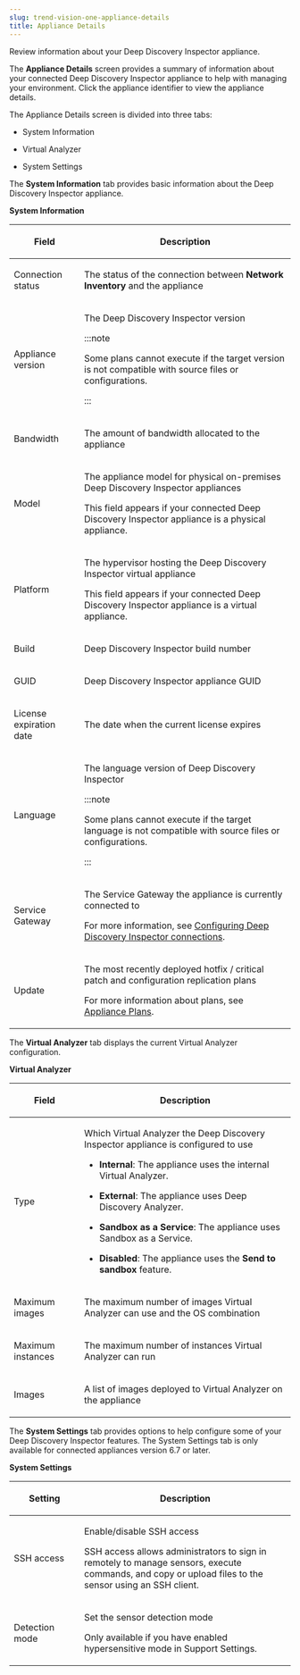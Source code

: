 ```yaml
---
slug: trend-vision-one-appliance-details
title: Appliance Details
---
```


Review information about your Deep Discovery Inspector appliance.

The **Appliance Details** screen provides a summary of information about your connected Deep Discovery Inspector appliance to help with managing your environment. Click the appliance identifier to view the appliance details.

The Appliance Details screen is divided into three tabs:

- System Information

- Virtual Analyzer

- System Settings

The **System Information** tab provides basic information about the Deep Discovery Inspector appliance.

**System Information**

<table>
<colgroup>
<col style="width: 25%" />
<col style="width: 75%" />
</colgroup>
<thead>
<tr>
<th><p>Field</p></th>
<th><p>Description</p></th>
</tr>
</thead>
<tbody>
<tr>
<td><p>Connection status</p></td>
<td><p>The status of the connection between <strong>Network Inventory</strong> and the appliance</p></td>
</tr>
<tr>
<td><p>Appliance version</p></td>
<td><p>The Deep Discovery Inspector version</p>


:::note

<p>Some plans cannot execute if the target version is not compatible with source files or configurations.</p>


:::

</td>
</tr>
<tr>
<td><p>Bandwidth</p></td>
<td><p>The amount of bandwidth allocated to the appliance</p></td>
</tr>
<tr>
<td><p>Model</p></td>
<td><p>The appliance model for physical on-premises Deep Discovery Inspector appliances</p>
<p>This field appears if your connected Deep Discovery Inspector appliance is a physical appliance.</p></td>
</tr>
<tr>
<td><p>Platform</p></td>
<td><p>The hypervisor hosting the Deep Discovery Inspector virtual appliance</p>
<p>This field appears if your connected Deep Discovery Inspector appliance is a virtual appliance.</p></td>
</tr>
<tr>
<td><p>Build</p></td>
<td><p>Deep Discovery Inspector build number</p></td>
</tr>
<tr>
<td><p>GUID</p></td>
<td><p>Deep Discovery Inspector appliance GUID</p></td>
</tr>
<tr>
<td><p>License expiration date</p></td>
<td><p>The date when the current license expires</p></td>
</tr>
<tr>
<td><p>Language</p></td>
<td><p>The language version of Deep Discovery Inspector</p>


:::note

<p>Some plans cannot execute if the target language is not compatible with source files or configurations.</p>


:::

</td>
</tr>
<tr>
<td><p>Service Gateway</p></td>
<td><p>The Service Gateway the appliance is currently connected to</p>
<p>For more information, see <a href="trend-vision-one-configuring-ddi-connections">Configuring Deep Discovery Inspector connections</a>.</p></td>
</tr>
<tr>
<td><p>Update</p></td>
<td><p>The most recently deployed hotfix / critical patch and configuration replication plans</p>
<p>For more information about plans, see <a href="trend-vision-one-appliance-plans">Appliance Plans</a>.</p></td>
</tr>
</tbody>
</table>

The **Virtual Analyzer** tab displays the current Virtual Analyzer configuration.

**Virtual Analyzer**

<table>
<colgroup>
<col style="width: 25%" />
<col style="width: 75%" />
</colgroup>
<thead>
<tr>
<th><p>Field</p></th>
<th><p>Description</p></th>
</tr>
</thead>
<tbody>
<tr>
<td><p>Type</p></td>
<td><p>Which Virtual Analyzer the Deep Discovery Inspector appliance is configured to use</p>
<ul>
<li><p><strong>Internal</strong>: The appliance uses the internal Virtual Analyzer.</p></li>
<li><p><strong>External</strong>: The appliance uses Deep Discovery Analyzer.</p></li>
<li><p><strong>Sandbox as a Service</strong>: The appliance uses Sandbox as a Service.</p></li>
<li><p><strong>Disabled</strong>: The appliance uses the <strong>Send to sandbox</strong> feature.</p></li>
</ul></td>
</tr>
<tr>
<td><p>Maximum images</p></td>
<td><p>The maximum number of images Virtual Analyzer can use and the OS combination</p></td>
</tr>
<tr>
<td><p>Maximum instances</p></td>
<td><p>The maximum number of instances Virtual Analyzer can run</p></td>
</tr>
<tr>
<td><p>Images</p></td>
<td><p>A list of images deployed to Virtual Analyzer on the appliance</p></td>
</tr>
</tbody>
</table>

The **System Settings** tab provides options to help configure some of your Deep Discovery Inspector features. The System Settings tab is only available for connected appliances version 6.7 or later.

**System Settings**

<table>
<colgroup>
<col style="width: 25%" />
<col style="width: 75%" />
</colgroup>
<thead>
<tr>
<th><p>Setting</p></th>
<th><p>Description</p></th>
</tr>
</thead>
<tbody>
<tr>
<td><p>SSH access</p></td>
<td><p>Enable/disable SSH access</p>
<p>SSH access allows administrators to sign in remotely to manage sensors, execute commands, and copy or upload files to the sensor using an SSH client.</p></td>
</tr>
<tr>
<td><p>Detection mode</p></td>
<td><p>Set the sensor detection mode</p>
<p>Only available if you have enabled hypersensitive mode in Support Settings.</p></td>
</tr>
</tbody>
</table>
